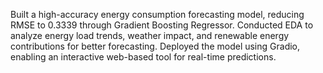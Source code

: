 Built a high-accuracy energy consumption forecasting model, reducing RMSE to 0.3339 through Gradient Boosting Regressor.
Conducted EDA to analyze energy load trends, weather impact, and renewable energy contributions for better forecasting.
Deployed the model using Gradio, enabling an interactive web-based tool for real-time predictions.
